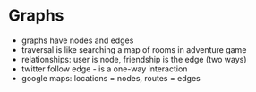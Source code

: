 # Graphs

- graphs have nodes and edges
- traversal is like searching a map of rooms in adventure game
- relationships: user is node, friendship is the edge (two ways)
- twitter follow edge - is a one-way interaction
- google maps: locations = nodes, routes = edges